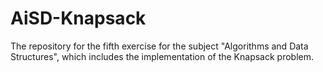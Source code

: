 # AiSD-Knapsack
The repository for the fifth exercise for the subject "Algorithms and Data Structures", which includes the implementation of the Knapsack problem.
